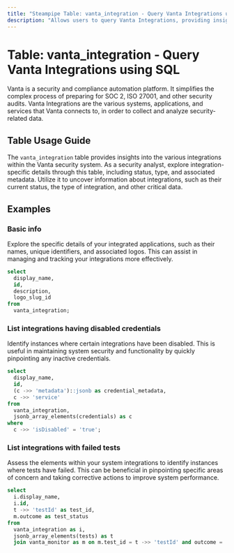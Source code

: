 ```yaml
---
title: "Steampipe Table: vanta_integration - Query Vanta Integrations using SQL"
description: "Allows users to query Vanta Integrations, providing insights into the various integrations within the Vanta security system."
---
```


# Table: vanta_integration - Query Vanta Integrations using SQL

Vanta is a security and compliance automation platform. It simplifies the complex process of preparing for SOC 2, ISO 27001, and other security audits. Vanta Integrations are the various systems, applications, and services that Vanta connects to, in order to collect and analyze security-related data.

## Table Usage Guide

The `vanta_integration` table provides insights into the various integrations within the Vanta security system. As a security analyst, explore integration-specific details through this table, including status, type, and associated metadata. Utilize it to uncover information about integrations, such as their current status, the type of integration, and other critical data.

## Examples

### Basic info
Explore the specific details of your integrated applications, such as their names, unique identifiers, and associated logos. This can assist in managing and tracking your integrations more effectively.

```sql
select
  display_name,
  id,
  description,
  logo_slug_id
from
  vanta_integration;
```

### List integrations having disabled credentials
Identify instances where certain integrations have been disabled. This is useful in maintaining system security and functionality by quickly pinpointing any inactive credentials.

```sql
select
  display_name,
  id,
  (c ->> 'metadata')::jsonb as credential_metadata,
  c ->> 'service'
from
  vanta_integration,
  jsonb_array_elements(credentials) as c
where
  c ->> 'isDisabled' = 'true';
```

### List integrations with failed tests
Assess the elements within your system integrations to identify instances where tests have failed. This can be beneficial in pinpointing specific areas of concern and taking corrective actions to improve system performance.

```sql
select
  i.display_name,
  i.id,
  t ->> 'testId' as test_id,
  m.outcome as test_status
from
  vanta_integration as i,
  jsonb_array_elements(tests) as t
  join vanta_monitor as m on m.test_id = t ->> 'testId' and outcome = 'FAIL';
```